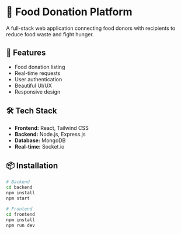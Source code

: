 # 🍕 Food Donation Platform

A full-stack web application connecting food donors with recipients to reduce food waste and fight hunger.

## 🚀 Features

- Food donation listing
- Real-time requests
- User authentication
- Beautiful UI/UX
- Responsive design

## 🛠️ Tech Stack

- **Frontend:** React, Tailwind CSS
- **Backend:** Node.js, Express.js
- **Database:** MongoDB
- **Real-time:** Socket.io

## 📦 Installation

```bash
# Backend
cd backend
npm install
npm start

# Frontend  
cd frontend
npm install
npm run dev